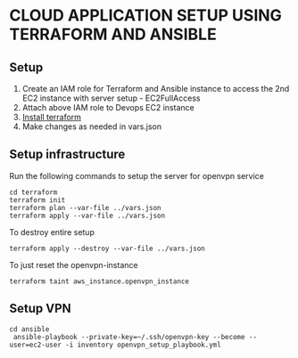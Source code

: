 # CLOUD APPLICATION SETUP USING TERRAFORM AND ANSIBLE

## Setup
1. Create an IAM role for Terraform and Ansible instance to access the 2nd EC2 instance with server setup - EC2FullAccess
2. Attach above IAM role to Devops EC2 instance
3. [Install terraform](https://learn.hashicorp.com/tutorials/terraform/install-cli)
4. Make changes as needed in vars.json

## Setup infrastructure
Run the following commands to setup the server for openvpn service

```
cd terraform
terraform init
terraform plan --var-file ../vars.json
terraform apply --var-file ../vars.json
```
To destroy entire setup
```
terraform apply --destroy --var-file ../vars.json
```

To just reset the openvpn-instance
```
terraform taint aws_instance.openvpn_instance
```

## Setup VPN
```
cd ansible
 ansible-playbook --private-key=~/.ssh/openvpn-key --become --user=ec2-user -i inventory openvpn_setup_playbook.yml
```
